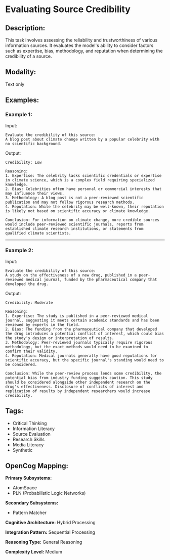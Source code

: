 # Evaluating Source Credibility

## Description:
This task involves assessing the reliability and trustworthiness of various information sources. It evaluates the model's ability to consider factors such as expertise, bias, methodology, and reputation when determining the credibility of a source.

## Modality:
Text only

## Examples:

### Example 1:

Input:

```
Evaluate the credibility of this source:
A blog post about climate change written by a popular celebrity with no scientific background.
```

Output:

```
Credibility: Low

Reasoning:
1. Expertise: The celebrity lacks scientific credentials or expertise in climate science, which is a complex field requiring specialized knowledge.
2. Bias: Celebrities often have personal or commercial interests that may influence their views.
3. Methodology: A blog post is not a peer-reviewed scientific publication and may not follow rigorous research methods.
4. Reputation: While the celebrity may be well-known, their reputation is likely not based on scientific accuracy or climate knowledge.

Conclusion: For information on climate change, more credible sources would include peer-reviewed scientific journals, reports from established climate research institutions, or statements from qualified climate scientists.
```

---

### Example 2:

Input:

```
Evaluate the credibility of this source:
A study on the effectiveness of a new drug, published in a peer-reviewed medical journal, funded by the pharmaceutical company that developed the drug.
```

Output:

```
Credibility: Moderate

Reasoning:
1. Expertise: The study is published in a peer-reviewed medical journal, suggesting it meets certain academic standards and has been reviewed by experts in the field.
2. Bias: The funding from the pharmaceutical company that developed the drug introduces a potential conflict of interest, which could bias the study's design or interpretation of results.
3. Methodology: Peer-reviewed journals typically require rigorous methodology, but the exact methods would need to be examined to confirm their validity.
4. Reputation: Medical journals generally have good reputations for scientific accuracy, but the specific journal's standing would need to be considered.

Conclusion: While the peer-review process lends some credibility, the potential bias from industry funding suggests caution. This study should be considered alongside other independent research on the drug's effectiveness. Disclosure of conflicts of interest and replication of results by independent researchers would increase credibility.
```

## Tags:
- Critical Thinking
- Information Literacy
- Source Evaluation
- Research Skills
- Media Literacy
- Synthetic

## OpenCog Mapping:

**Primary Subsystems:**
- AtomSpace
- PLN (Probabilistic Logic Networks)

**Secondary Subsystems:**
- Pattern Matcher

**Cognitive Architecture:** Hybrid Processing

**Integration Pattern:** Sequential Processing

**Reasoning Type:** General Reasoning

**Complexity Level:** Medium